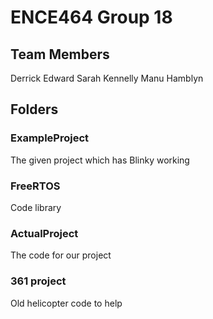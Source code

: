 # ENCE464 Group 18

## Team Members
Derrick Edward
Sarah Kennelly
Manu Hamblyn

## Folders

### ExampleProject
The given project which has Blinky working
### FreeRTOS
Code library
### ActualProject
The code for our project
### 361 project 
Old helicopter code to help